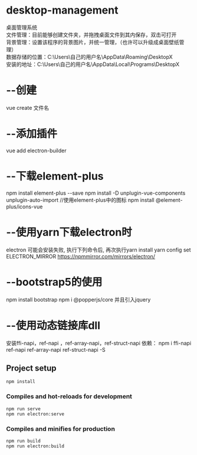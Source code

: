 # desktop-management
桌面管理系统  
文件管理：目前能够创建文件夹，并拖拽桌面文件到其内保存，双击可打开  
背景管理：设置该程序的背景图片，并统一管理，（也许可以升级成桌面壁纸管理）  
数据存储的位置：C:\Users\自己的用户名\AppData\Roaming\DesktopX  
安装的地址：C:\Users\自己的用户名\AppData\Local\Programs\DesktopX  
# --创建
vue create 文件名
# --添加插件
vue add electron-builder
# --下载element-plus
npm install element-plus --save
npm install -D unplugin-vue-components unplugin-auto-import
//使用element-plus中的图标
npm install @element-plus/icons-vue

# --使用yarn下载electron时
electron 可能会安装失败, 执行下列命令后, 再次执行yarn install
yarn config set ELECTRON_MIRROR https://npmmirror.com/mirrors/electron/

# --bootstrap5的使用
npm install bootstrap
npm i @popperjs/core
并且引入jquery

# --使用动态链接库dll
安装ffi-napi，ref-napi ，ref-array-napi，ref-struct-napi 依赖：
npm i ffi-napi ref-napi ref-array-napi ref-struct-napi -S




## Project setup
```
npm install
```

### Compiles and hot-reloads for development
```
npm run serve
npm run electron:serve
```

### Compiles and minifies for production
```
npm run build
npm run electron:build
```
